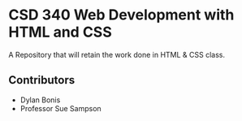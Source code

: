 # CSD 340 Web Development with HTML and CSS
A Repository that will retain the work done in HTML &amp; CSS class.

## Contributors
- Dylan Bonis
- Professor Sue Sampson
